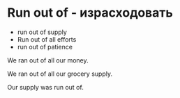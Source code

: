 # Run out of - израсходовать

- run out of supply
- Run out of all efforts
- run out of patience

We ran out of all our money.

We ran out of all our grocery supply.

Our supply was run out of.